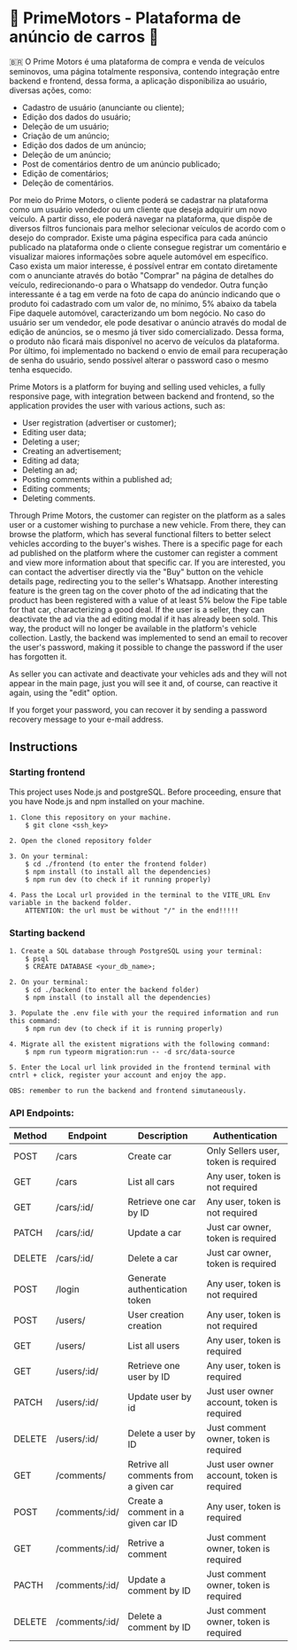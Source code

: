 # 🚙 PrimeMotors - Plataforma de anúncio de carros 🚙

🇧🇷
O Prime Motors é uma plataforma de compra e venda de veículos seminovos, uma página totalmente responsiva, contendo integração entre backend e frontend, dessa forma, a aplicação disponibiliza ao usuário, diversas ações, como:
- Cadastro de usuário (anunciante ou cliente);
- Edição dos dados do usuário;
- Deleção de um usuário;
- Criação de um anúncio;
- Edição dos dados de um anúncio;
- Deleção de um anúncio;
- Post de comentários dentro de um anúncio publicado;
- Edição de comentários;
- Deleção de comentários.

Por meio do Prime Motors, o cliente poderá se cadastrar na plataforma como um usuário vendedor ou um cliente que deseja adquirir um novo veículo. A partir disso, ele poderá navegar na plataforma, que dispõe de diversos filtros funcionais para melhor selecionar veículos de acordo com o desejo do comprador. Existe uma página especifica para cada anúncio publicado na plataforma onde o cliente consegue registrar um comentário e visualizar maiores informações sobre aquele automóvel em específico. Caso exista um maior interesse, é possível entrar em contato diretamente com o anunciante através do botão "Comprar" na página de detalhes do veículo, redirecionando-o para o Whatsapp do vendedor. Outra função interessante é a tag em verde na foto de capa do anúncio indicando que o produto foi cadastrado com um valor de, no mínimo, 5% abaixo da tabela Fipe daquele automóvel, caracterizando um bom negócio. No caso do usuário ser um vendedor, ele pode desativar o anúncio através do modal de edição de anúncios, se o mesmo já tiver sido comercializado. Dessa forma, o produto não ficará mais disponível no acervo de veículos da plataforma. Por último, foi implementado no backend o envio de email para recuperação de senha do usuário, sendo possível alterar o password caso o mesmo tenha esquecido.



Prime Motors is a platform for buying and selling used vehicles, a fully responsive page, with integration between backend and frontend, so the application provides the user with various actions, such as:

- User registration (advertiser or customer);
- Editing user data;
- Deleting a user;
- Creating an advertisement;
- Editing ad data;
- Deleting an ad;
- Posting comments within a published ad;
- Editing comments;
- Deleting comments.

Through Prime Motors, the customer can register on the platform as a sales user or a customer wishing to purchase a new vehicle. From there, they can browse the platform, which has several functional filters to better select vehicles according to the buyer's wishes. There is a specific page for each ad published on the platform where the customer can register a comment and view more information about that specific car. If you are interested, you can contact the advertiser directly via the "Buy" button on the vehicle details page, redirecting you to the seller's Whatsapp. Another interesting feature is the green tag on the cover photo of the ad indicating that the product has been registered with a value of at least 5% below the Fipe table for that car, characterizing a good deal. If the user is a seller, they can deactivate the ad via the ad editing modal if it has already been sold. This way, the product will no longer be available in the platform's vehicle collection. Lastly, the backend was implemented to send an email to recover the user's password, making it possible to change the password if the user has forgotten it.

As seller you can activate and deactivate your vehicles ads and they will not appear in the main page, just you will see it and, of course, can reactive it again, using the "edit" option.

If you forget your password, you can recover it by sending a password recovery message to your e-mail address. 

## Instructions

### Starting frontend
This project uses Node.js and postgreSQL. Before proceeding, ensure that you have Node.js and npm installed on your machine.

    1. Clone this repository on your machine.
        $ git clone <ssh_key>

    2. Open the cloned repository folder

    3. On your terminal:
        $ cd ./frontend (to enter the frontend folder)
        $ npm install (to install all the dependencies)
        $ npm run dev (to check if it running properly)

    4. Pass the Local url provided in the terminal to the VITE_URL Env variable in the backend folder.
        ATTENTION: the url must be without "/" in the end!!!!!

### Starting backend

    1. Create a SQL database through PostgreSQL using your terminal:
        $ psql
        $ CREATE DATABASE <your_db_name>;

    2. On your terminal:
        $ cd ./backend (to enter the backend folder)
        $ npm install (to install all the dependencies)

    3. Populate the .env file with your the required information and run this command:
        $ npm run dev (to check if it is running properly)

    4. Migrate all the existent migrations with the following command:
        $ npm run typeorm migration:run -- -d src/data-source

    5. Enter the Local url link provided in the frontend terminal with cntrl + click, register your account and enjoy the app.

    OBS: remember to run the backend and frontend simutaneously.

### API Endpoints:

| Method | Endpoint                       | Description                           | Authentication                             |
| ------ | ------------------------------ | ------------------------------------- | ------------------------------------------ |
| POST   | /cars                          | Create car                            | Only Sellers user, token is required       |
| GET    | /cars                          | List all cars                         | Any user, token is not required            |
| GET    | /cars/:id/                     | Retrieve one car by ID                | Any user, token is not required            |
| PATCH  | /cars/:id/                     | Update a car                          | Just car owner, token is required          |
| DELETE | /cars/:id/                     | Delete a car                          | Just car owner, token is required          |
| POST   | /login                         | Generate authentication token         | Any user, token is not required            |
| POST   | /users/                        | User creation creation                | Any user, token is not required            |
| GET    | /users/                        | List all users                        | Any user, token is required                |
| GET    | /users/:id/                    | Retrieve one user by ID               | Any user, token is required                |
| PATCH  | /users/:id/                    | Update user by id                     | Just user owner account, token is required |
| DELETE | /users/:id/                    | Delete a user by ID                   | Just comment owner, token is required      |    
| GET    | /comments/                     | Retrive all comments from a given car | Just user owner account, token is required |
| POST   | /comments/:id/                 | Create a comment in a given car ID    | Any user, token is required                |
| GET    | /comments/:id/                 | Retrive a comment                     | Just comment owner, token is required      |
| PACTH  | /comments/:id/                 | Update a comment by ID                | Just comment owner, token is required      |
| DELETE | /comments/:id/                 | Delete a comment by ID                | Just comment owner, token is required      |
